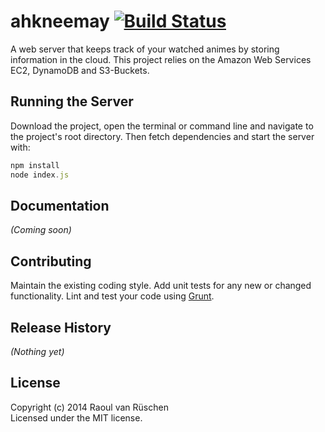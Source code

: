 # ahkneemay [![Build Status](https://travis-ci.org/raoul-van-rueschen-14-fhb/ahkneemay.svg)](http://travis-ci.org/raoul-van-rueschen-14-fhb/ahkneemay)

A web server that keeps track of your watched animes by storing information in the cloud. This project relies on the Amazon Web Services EC2, DynamoDB and S3-Buckets.

## Running the Server

Download the project, open the terminal or command line and navigate to the project's root directory. Then fetch dependencies and start the server with:

```javascript
npm install
node index.js
```

## Documentation
_(Coming soon)_

## Contributing
Maintain the existing coding style. Add unit tests for any new or changed functionality. Lint and test your code using [Grunt](http://gruntjs.com/).

## Release History
_(Nothing yet)_

## License
Copyright (c) 2014 Raoul van Rüschen  
Licensed under the MIT license.
